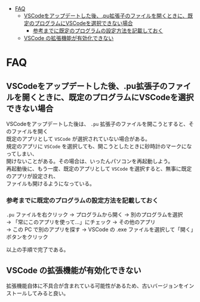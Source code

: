 - [FAQ](#faq)
  - [VSCodeをアップデートした後、.pu拡張子のファイルを開くときに、既定のプログラムにVSCodeを選択できない場合](#vscodeをアップデートした後pu拡張子のファイルを開くときに既定のプログラムにvscodeを選択できない場合)
    - [参考までに既定のプログラムの設定方法を記載しておく](#参考までに既定のプログラムの設定方法を記載しておく)
  - [VSCode の拡張機能が有効化できない](#vscode-の拡張機能が有効化できない)


# FAQ

## VSCodeをアップデートした後、.pu拡張子のファイルを開くときに、既定のプログラムにVSCodeを選択できない場合

VSCodeをアップデートした後は、 `.pu` 拡張子のファイルを開こうとすると、そのファイルを開く  
既定のアプリとして `VSCode` が選択されていない場合がある。  
規定のアプリに `VSCode` を選択しても、開こうとしたときに砂時計のマークになってしまい、  
開けないことがある。その場合は、いったんパソコンを再起動しよう。  
再起動後に、もう一度、既定のアプリとして `VSCode` を選択すると、無事に既定のアプリが設定され、  
ファイルも開けるようになっている。

### 参考までに既定のプログラムの設定方法を記載しておく

`.pu` ファイルを右クリック -> プログラムから開く -> 別のプログラムを選択  
-> 「常にこのアプリを使って...」にチェック -> その他のアプリ  
-> この PC で別のアプリを探す -> VSCode の .exe ファイルを選択して「開く」ボタンをクリック

以上の手順で完了である。


## VSCode の拡張機能が有効化できない

拡張機能自体に不具合が含まれている可能性があるため、古いバージョンをインストールしてみると良い。
